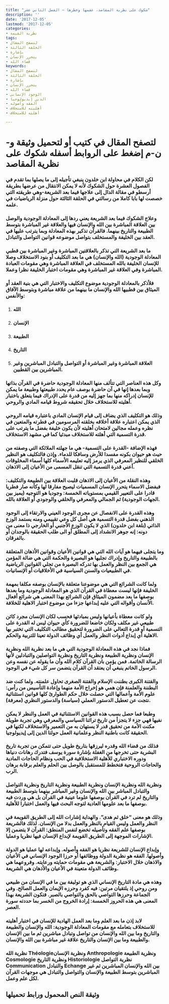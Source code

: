 ```yaml
---
title: "شكوك على نظرية المقاصد، عقمها وخطرها – الفصل الثاني عشر"
description: ''
date: '2017-12-05'
lastmod: '2017-12-05'
categories:
- نظرية القيمة
tags:
- لتصفح المقال
- الحلقة الثالثة
- بإشارة
- يتحرر الإنسان
- قضاء الله
keywords:
- لتصفح المقال
- الحلقة الثالثة
- بإشارة
- يتحرر الإنسان
- قضاء الله
- الوجود الإنساني
- الدين إيديولوجيا
- الفقه وأصوله
- أهليته للاستخلاف
- أهلته للاستخلاف

---
```

# **لتصفح المقال في كتيب أو لتحميل وثيقة و-ن-م إضغط على الروابط أسفله** **شكوك على نظرية المقاصد**

### لكن الكلام في محاولة ابن خلدون ينبغي تأجيله إلى ما يصلها بما تقدم في الفصول العشرة حول الشكوك لأنه لا يمكن الانتقال من عرضها بطريقة أرسطو في مقالة الدال إلى علاجها فيما بعد الشريعة-وهي طريقته التي خصصت لها بابا كاملا من رسالتي في الحلقة الثالثة حول منزلة الرياضيات في علمه.

### وعلاج الشكوك فيما بعد الشريعة يعني ردها إلى المعادلة الوجودية والوصل بين العلاقة المباشرة بين الله والإنسان فيها والعلاقة غير المباشرة بتوسط الطبيعة والتاريخ بينهما. فالقرآن تذكير بهذه المعادلة وبما يترتب عليها في العقد بين الخليفة والمستخلف بتواصل موضوعه قوانين التواصل والتبادل.

### ما بعد الشريعة التي تذكر بالعلاقتين المباشرة وغير المباشرة بين قطبي المعادلة الوجودية (الله والإنسان) هي ما بعد التكليف أو بنود الاستخلاف وصلا للإنسان الخليفة بالله المستخلف في العلاقة المباشرة وهي مقومات العبادة المباشرة وفي العلاقة غير المباشرة وهي مقومات اختبار الخليفة نظرا وعملا.

### فلأذكر بالمعادلة الوجودية موضوع التكليف والاختبار التي هي بنية العقد أو الميثاق بين قطبيها الله والإنسان ما بينهما من علاقة مباشرة وبتوسط الآفاق والأنفس:

1. ### الله
2. ### الإنسان
3. ### الطبيعة
4. ### التاريخ
5. ### العلاقة المباشرة وغير المباشرة أو التواصل والتبادل المباشرين وغير المباشرين بين القطبين.

### وكل هذه العناصر التي تتألف منها المعادلة الوجودية حاضرة في القرآن بذاتها وبما بعدها إنها في آن حاضرة بوصف عام يحدد طبيعتها وطبيعة ما يمكن للإنسان إدراكه منها بما جهز إليه من قدرة على الإدراك فيما يتعلق باختبار أهليته للاستخلاف خلال تحقيقه شروط قيامه المادي والروحي.

### وذلك هو التكليف الذي يضاف إلى قيام الإنسان المادي باعتباره قيامه الروحي الذي يمكن اعتباره علاقة أخلاقه بخلقته المرسومين في فطرته والمتعين في نظره وعمله مجالين لامتحان أهليته لأن يكون خليفة بفضل ما يترتب على قدرة التسمية التي أهلته للاستخلاف مبدئيا كما في مشهد الاستخلاف.

### فهذه الإضافة -القدرة على التسمية- هي ما جهلته الملائكة التي وصفته من حيث هو حيوان بكونه مفسدا للأرض وسافكا للدماء. وإذن فالتكليف هو النظير الخلقي للنظير المعرفي الذي يرمز إليه تعليمه الأسماء كلها أسماء المخلوقات أعني قدرة التسمية التي تنقل المسمى من الأعيان إلى الاذهان.

### وهذه النقلة من الأعيان إلى الاذهان قلبت العلاقة بين الطبيعة والتكليف: فبفضل الاسماء يتحرر الإنسان المسميات ليصبح مفارقا لها وكأنه صار فطريا قادرا على التعيير القيمي بمستوياته الخمسة: وجوديا هو التوجيه (يميز بين الجهات الوجودية) ثم الجمالي والمعرفي والخلقي والوجودي أو العلاقة بالله.

### وهذه القدرة على الانفصال عن مجرى الوجود العيني والارتقاء إلى الوجود الذهني بفضل قدرة التسمية هي أصل كل وعي تقييمي ومنه يستمد الوزع الذاتي (بلغة ابن خلدون) الذي لا يكون الوزع الأجنبي أو الخارجي ذا معنى من دونه: إنه جوهر الانشداد إلى المطلق أو الى طلب الحقيقة بالوجدان أو بالفرقان.

### وما يتجلى فيهما هو آيات الله التي هي قوانين الأعيان وقوانين الأذهان المتعلقة بالطبيعة والتاريخ وإدراك تجليها هو البصيرة والحكمة التي هي ضالة المؤمن هي الجمع بين النظر والعمل بها تدركه البصيرة من تجلي القوانين الرياضية في الطبيعيات والسنن السياسية في الأخلاقيات أو الإنسانيات.

### ولما كانت الشرائع التي هي موضوعنا متعلقة بالإنسان بوصفه مكلفا بمهمة الخليفة فإنها ليست معطاة في القرآن الذي هو المعادلة الوجودية وما بعدها بوصفها ما بعد مضمون الميثاق فإن الشرائع بهذا المعنى هي شرائع أفعال الأنسان وأقواله التي عليه إبداعها جزءا من موضوع اختبار الاهلية للخلافة.

### ولو كانت معطاة بأعيانها وليس بمبادئها فحسب لكان الإنسان مجرد كائن طبيعي غير مكلف ولكان خاضعا للضرورة كأي حيوان ليس له القدرة على التسمية أو قدرة التعالي على الضرورة لتحقيق مطالب التكليف التي تختبر بها الاهلية أي إبداع أدوات النظر والعمل أي وظائف الدولة تعينا للتربية والحكم.

### فماذا نجد في هذه المعادلة الوجودية التي هي ما بعد نظرية الله ونظرية الإنسان ونظرية الطبيعة ونظرية التاريخ ونظرية التواصلين والتبادلين لأنها الرسالة الخاتمة. فمن يؤمن بان القرآن كلام الله وأن ما يقوله عن نفسه وعن الرسول الخاتم ينبغي أن يعتقد أن القرآن يتضمن سر كل شيء في الوجود.

### والفتنة الكبرى بطننت الإسلام والفتنة الصغرى تحاول علمنته. ولما كنت ضد البطننة والعلمنة فإن همي هو إخراج الأمة منهما وإعادة التأسيس من رأس: علوم الأمة وأعمالها التي حصلت خلال حكم الطوارئ كلها قوانين استثنائية نتجت عن تعطيل الدستور العملي (سياسة) والدستور النظري (معرفة).

### وطبعا فما حصل بسبب هذه القوانين الاستثنائية في العمل والنظر لا يمكن نفيها فهي جزء لا يتجزأ من تاريخ تراثنا السياسي والمعرفي وهي تجربة طويلة مكنت الأمة من تحقيق قدر لا يستهان به من التعمير والاستخلاف لكنها في الحقيقة كانت باطنية النظر وعلمانية العمل حولتا الدين إلى إيديولوجيا.

### فذلك من قضاء الله وقدره ليرزقها بتاريخ طويل حتى تتمكن من تجربة تاريخ البشرية حتى تخرجها من الغفلة بإشارة سورة يوسف فتدرك رهانات دنياها ودوره الاختباري للأهلية الاستخلافية في الحب ونظام الحاجات المادية والحاجات الروحية فتخطط للمستقبل بالوصل بين الحلم والعلم برقابة برهان الرب.

### ونظرية الله ونظرية الإنسان ونظرية الطبيعة ونظرية التاريخ ونظرية التواصل والتبادل المباشر بين الله والإنسان وغير المباشر بينهما بتوسط الطبيعة والتاريخ لم ترد في القرآن بوصفها علوما عينية في القرآن بل هي وردت فيه بوصفها ما بعد علومها العادية لتوجه البحث فيها والعمل اختبارا للأهلية.

### وذلك هو معنى “خلق ثم هدى”. والهداية إشارات الله إلى الطريق القويمة في النظر والعمل وليس القيام بالنظر والعمل بدلا من الإنسان. لذلك فالشريعة بوصفها علم الفقه وتأصيله تخضع لنفس المنطق: القرآن لا يتضمن إلا الإشارات الموجهة إلى الطريق القويمة لإبداع الإنسان فيها نظريا وعمليا.

### وإبداع الإنسان للشريعة نظريا هو الفقه وأصوله. وإبداعه لها عمليا هو الدولة وأصولها. الفقه هو نظرية الدولة ووظائفها أو حرزا الوجود الإنساني في الأعيان والاذهان خلال الاختبار: والشريعة هي مقومات حمايته ورعايته. وفروعهما هي وظائف الدولة متعينة في الأعيان والأذهان هي الشريعة.

### وهذه هي مادة التاريخ الإنساني الذي هو توليفة بين ما في الإنسان من طبيعي ومن روحي إذ يلتقيان مرتين: فيه كفرد وحرزه الإيمان والعمل الصالح. وفي الجماعة وحرزها التواصي بالحق والتواصي بالصبر. فتكون الشريعة بهذا المعنى هي هذه الحروز الخمسة: إرادة الخروج من الخسر بما حددته سورة العصر.

### لابد إذن ما بعد العلم وما بعد العمل الهادية للإنسان في اختبار أهليته للاستخلاف بتعامله مع مقومات المعادلة الوجودية: الله والإنسان والطبيعة والتاريخ وما بين الله والإنسان من تواصل وتبادل مباشرين ثم ما بين الإنسان والطبيعة وما بين الإنسان والتاريخ علاقة غير مباشرة بين الله والإنسان.

### نظرية الله Théologieونظرية الإنسان Anthropologie ونظرية الطبيعة Cosmologie ونظرية التاريخ Historiologie نظرية التواصل Communication والتبادل Echange بين الله والإنسان المباشرين ثم غير المباشرين بتوسط الطبيعة والإنسان والتواصل والتبادل هي موجهات القرآن لكل علم وعمل.

## وثيقة النص المحمول ورابط تحميلها

###